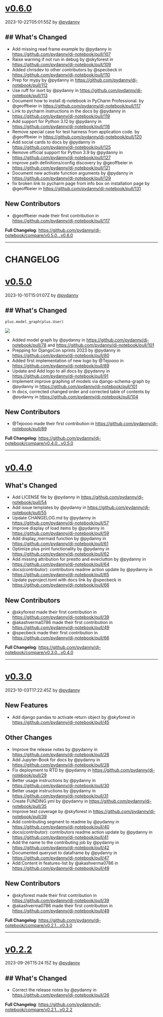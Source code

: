 
# [v0.6.0](https://github.com/pydanny/dj-notebook/releases/tag/v0.6.0)

2023-10-22T05:01:55Z by
[@pydanny](https://github.com/pydanny)

## ## What's Changed
* Add missing read frame example by @pydanny in https://github.com/pydanny/dj-notebook/pull/107
* Raise warning if not run in debug by @skyforest in https://github.com/pydanny/dj-notebook/pull/109
* Added chrisdev to other contributors by @specbeck in https://github.com/pydanny/dj-notebook/pull/110
* Prep for mypy by @pydanny in https://github.com/pydanny/dj-notebook/pull/112
* Use ruff for isort by @pydanny in https://github.com/pydanny/dj-notebook/pull/113
* Document how to install dj-notebook in PyCharm Professional. by @geoffbeier in https://github.com/pydanny/dj-notebook/pull/117
* Link to pycharm instructions in the docs by @pydanny in https://github.com/pydanny/dj-notebook/pull/119
* Add support for Python 3.12 by @pydanny in https://github.com/pydanny/dj-notebook/pull/116
* Remove special case for test harness from application code. by @geoffbeier in https://github.com/pydanny/dj-notebook/pull/120
* Add social cards to docs by @pydanny in https://github.com/pydanny/dj-notebook/pull/125
* Remove official support for Python 3.9 by @pydanny in https://github.com/pydanny/dj-notebook/pull/127
* improve path definitions/config discovery by @geoffbeier in https://github.com/pydanny/dj-notebook/pull/121
* Document new activate function arguments by @pydanny in https://github.com/pydanny/dj-notebook/pull/129
* fix broken link to pycharm page from info box on installation page by @geoffbeier in https://github.com/pydanny/dj-notebook/pull/131

## New Contributors
* @geoffbeier made their first contribution in https://github.com/pydanny/dj-notebook/pull/117

**Full Changelog**: https://github.com/pydanny/dj-notebook/compare/v0.5.0...v0.6.0

---


# CHANGELOG

# [v0.5.0](https://github.com/pydanny/dj-notebook/releases/tag/v0.5.0)

2023-10-10T15:01:07Z by
[@pydanny](https://github.com/pydanny)

## ## What's Changed

```
plus.model_graph(plus.User)
```
![](https://mermaid.ink/img/Zmxvd2NoYXJ0IFRECiAgTG9nRW50cnkgLS0tIFVzZXIKICBVc2VyIC0tLSBBYnN0cmFjdFVzZXIKICBVc2VyIC0tLSBHcm91cAogIFVzZXIgLS0tIFBlcm1pc3Npb24K)

* Added model graph by @pydanny in https://github.com/pydanny/dj-notebook/pull/78 and https://github.com/pydanny/dj-notebook/pull/101
* Prepping for DjangoCon sprints 2023 by @pydanny in https://github.com/pydanny/dj-notebook/pull/80
* Added first implementation of new logo by @Tejoooo in https://github.com/pydanny/dj-notebook/pull/89
* Update and Add logo to all docs  by @pydanny in https://github.com/pydanny/dj-notebook/pull/91
* Implement improve graphing of models via django-schema-graph by @pydanny in https://github.com/pydanny/dj-notebook/pull/101
* In docs, corrected changed order and corrected table of contents by @pydanny in https://github.com/pydanny/dj-notebook/pull/104

## New Contributors
* @Tejoooo made their first contribution in https://github.com/pydanny/dj-notebook/pull/89

**Full Changelog**: https://github.com/pydanny/dj-notebook/compare/v0.4.0...v0.5.0

---

# [v0.4.0](https://github.com/pydanny/dj-notebook/releases/tag/v0.4.0)

## What's Changed
* Add LICENSE file by @pydanny in https://github.com/pydanny/dj-notebook/pull/54
* Add issue templates by @pydanny in https://github.com/pydanny/dj-notebook/pull/55
* Update CHANGELOG.md by @pydanny in https://github.com/pydanny/dj-notebook/pull/57
* Improve display of load items by @pydanny in https://github.com/pydanny/dj-notebook/pull/59
* Add display_mermaid function by @pydanny in https://github.com/pydanny/dj-notebook/pull/61
* Optimize plus print functionality by @pydanny in https://github.com/pydanny/dj-notebook/pull/62
* Add missing attribution for prestto and evieclutton by @pydanny in https://github.com/pydanny/dj-notebook/pull/64
* docs(contributor): contributors readme action update by @pydanny in https://github.com/pydanny/dj-notebook/pull/65
* Update pyproject.toml with docs link by @specbeck in https://github.com/pydanny/dj-notebook/pull/66

## New Contributors
* @skyforest made their first contribution in https://github.com/pydanny/dj-notebook/pull/39
* @akashverma0786 made their first contribution in https://github.com/pydanny/dj-notebook/pull/49
* @specbeck made their first contribution in https://github.com/pydanny/dj-notebook/pull/66

**Full Changelog**: https://github.com/pydanny/dj-notebook/compare/v0.3.0...v0.4.0

---

# [v0.3.0](https://github.com/pydanny/dj-notebook/releases/tag/v0.3.0)

2023-10-03T17:22:45Z by
[@pydanny](https://github.com/pydanny)

## New Features

* Add django pandas to activate return object by @skyforest in https://github.com/pydanny/dj-notebook/pull/45

## Other Changes
* Improve the release notes by @pydanny in https://github.com/pydanny/dj-notebook/pull/26
* Add Jupyter-Book for docs by @pydanny in https://github.com/pydanny/dj-notebook/pull/28
* Fix deployment to RTD by @pydanny in https://github.com/pydanny/dj-notebook/pull/29
* Better usage instructions by @pydanny in https://github.com/pydanny/dj-notebook/pull/30
* Better usage instructions by @pydanny in https://github.com/pydanny/dj-notebook/pull/31
* Create FUNDING.yml by @pydanny in https://github.com/pydanny/dj-notebook/pull/35
* Improve test coverage by @skyforest in https://github.com/pydanny/dj-notebook/pull/39
* Add contributing segment to readme by @pydanny in https://github.com/pydanny/dj-notebook/pull/40
* docs(contributor): contributors readme action update by @pydanny in https://github.com/pydanny/dj-notebook/pull/41
* Add the name to the contributing job by @pydanny in https://github.com/pydanny/dj-notebook/pull/42
* Documented queryset to dataframe by @pydanny in https://github.com/pydanny/dj-notebook/pull/47
* Add:Content in features-list by @akashverma0786 in https://github.com/pydanny/dj-notebook/pull/49

## New Contributors
* @skyforest made their first contribution in https://github.com/pydanny/dj-notebook/pull/39
* @akashverma0786 made their first contribution in https://github.com/pydanny/dj-notebook/pull/49

**Full Changelog**: https://github.com/pydanny/dj-notebook/compare/v0.2.1...v0.3.0

---

# [v0.2.2](https://github.com/pydanny/dj-notebook/releases/tag/v0.2.2)

2023-09-26T15:24:15Z by
[@pydanny](https://github.com/pydanny)

## ## What's Changed
* Correct the release notes by @pydanny in https://github.com/pydanny/dj-notebook/pull/26


**Full Changelog**: https://github.com/pydanny/dj-notebook/compare/v0.2.1...v0.2.2
